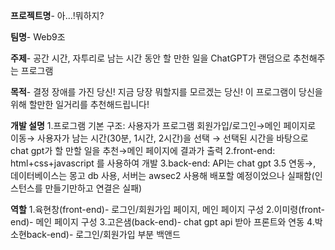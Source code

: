 **프로젝트명**- 아…!뭐하지?

**팀명**- Web9조

**주제**- 공간 시간, 자투리로 남는 시간 동안 할 만한 일을 ChatGPT가 랜덤으로 추천해주는 프로그램

**목적**- 결정 장애를 가진 당신! 지금 당장 뭐할지를 모르겠는 당신! 이 프로그램이 당신을 위해 할만한 일거리를 추천해드립니다!

**개발 설명**
1.프로그램 기본 구조: 사용자가 프로그램 회원가입/로그인→메인 페이지로 이동→ 사용자가 남는 시간(30분, 1시간, 2시간)을 선택 → 선택된 시간을 바탕으로 chat gpt가 할 만할 일을 추천→메인 페이지에 결과가 출력
2.front-end: html+css+javascript 를 사용하여 개발
3.back-end: API는 chat gpt 3.5 연동→,  데이터베이스는 몽고 db 사용, 서버는 awsec2 사용해 배포할 예정이었으나 실패함(인스턴스를 만들기만하고 연결은 실패)

**역할**
1.육현창(front-end)- 로그인/회원가입 페이지,  메인 페이지 구성
2.이미령(front-end)- 메인 페이지 구성
3.고은샘(back-end)- chat gpt api 받아 프론트와 연동
4.박소현back-end)- 로그인/회원가입 부분 백앤드
